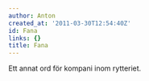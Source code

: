 ```yaml
---
author: Anton
created_at: '2011-03-30T12:54:40Z'
id: Fana
links: {}
title: Fana
---
```


Ett annat ord för kompani inom rytteriet.
